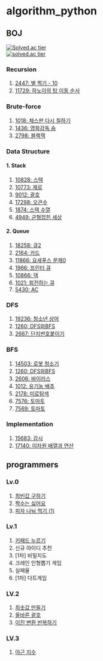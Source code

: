 # algorithm_python

## BOJ
[![Solved.ac tier](http://mazassumnida.wtf/api/mini/generate_badge?boj=snoo_py)](https://solved.ac/profile/snoo_py)  
[![solved.ac tier](http://mazassumnida.wtf/api/v2/generate_badge?boj=snoo_py)](https://solved.ac/profile/snoo_py)

### Recursion
1. [2447: 별 찍기 - 10](https://github.com/snxoxopy/algorithm_python/blob/recursion/boj2447.py)  
2. [11729: 하노이의 탑 이동 순서](https://github.com/snxoxopy/algorithm_python/blob/recursion/boj11729.py)  

### Brute-force
1. [1018: 체스판 다시 칠하기](https://github.com/snxoxopy/algorithm_python/tree/brute-force/boj1018.py)  
2. [1436: 영화감독 숌](https://github.com/snxoxopy/algorithm_python/blob/brute-force/boj1436.py)  
3. [2798: 블랙잭](https://github.com/snxoxopy/algorithm_python/blob/brute-force/boj2798.py)

### Data Structure
#### 1. Stack
1. [10828: 스택](https://github.com/suzinee/algorithm_python/blob/data_structure/stack_stack.py)
2. [10773: 제로](https://github.com/suzinee/algorithm_python/blob/data_structure/stack_zero.py)
3. [9012: 괄호](https://github.com/suzinee/algorithm_python/blob/data_structure/stack_parenthesis.py)
4. [17298: 오큰수](https://github.com/suzinee/algorithm_python/blob/data_structure/stack_large_num_at_r.py)
5. [1874: 스택 수열](https://github.com/suzinee/algorithm_python/blob/data_structure/stack_sequence.py)
6. [4949: 균형잡힌 세상](https://github.com/suzinee/algorithm_python/blob/data_structure/stack_sequence.py)

#### 2. Queue
1. [18258: 큐2](https://github.com/suzinee/algorithm_python/blob/data_structure/queue_queue2.py)
2. [2164: 카드](https://github.com/suzinee/algorithm_python/blob/data_structure/queue_card.py)
3. [11866: 요세푸스 문제0](https://github.com/suzinee/algorithm_python/blob/data_structure/queue_josephus.py)
4. [1966: 프린터 큐](https://github.com/suzinee/algorithm_python/blob/data_structure/queue_printq.py)
5. [10866: 덱](https://github.com/suzinee/algorithm_python/blob/data_structure/queue_deque.py)
6. [1021: 회전하는 큐](https://github.com/suzinee/algorithm_python/blob/data_structure/queue_rotate_q.py)
7. [5430: AC](https://github.com/suzinee/algorithm_python/blob/data_structure/queue_ac.py)

### DFS
1. [19236: 청소년 상어](https://github.com/suzinee/algorithm_python/blob/dfs/a_teenager_shark_2.py)
2. [1260: DFS와BFS](https://github.com/suzinee/algorithm_python/blob/dfs/dfs_dfsbfs_boj1260.py)
3. [2667: 단지번호붙이기](https://github.com/suzinee/algorithm_python/blob/dfs/dfs_numbering_jars.py)

### BFS
1. [14503: 로봇 청소기](https://github.com/suzinee/algorithm_python/blob/bfs/a_vacuum_cleaner.py)
2. [1260: DFS와BFS](https://github.com/suzinee/algorithm_python/blob/bfs/bfs_dfsbfs_boj1260.py)   
3. [2606: 바이러스](https://github.com/suzinee/algorithm_python/blob/bfs/virus_boj2606.py)
4. [1012: 유기농 배추](https://github.com/suzinee/algorithm_python/blob/bfs/organic_cabbages.py)
5. [2178: 미로탐색](https://github.com/suzinee/algorithm_python/blob/bfs/bfs_a_maze_boj2178.py)
6. [7576: 토마토](https://github.com/suzinee/algorithm_python/blob/bfs/bfs_tomato_boj7576.py)
7. [7569: 토마토](https://github.com/suzinee/algorithm_python/blob/bfs/bfs_tomato_boj7569.py)

### Implementation
1. [15683: 감시](https://github.com/suzinee/algorithm_python/blob/implementation/observation.py)
2. [17140: 이차원 배열과 연산](https://github.com/suzinee/algorithm_python/blob/implementation/operate_2darr_boj17140.py)

## programmers

### Lv.0
1. [최빈값 구하기](https://github.com/snxoxopy/algorithm_python/blob/prgrms/LV0/120812_%EC%B5%9C%EB%B9%88%EA%B0%92_%EA%B5%AC%ED%95%98%EA%B8%B0.py)
2. [짝수는 싫어요](https://github.com/snxoxopy/algorithm_python/blob/prgrms/LV0/120813_%EC%A7%9D%EC%88%98%EB%8A%94_%EC%8B%AB%EC%96%B4%EC%9A%94.py)
3. [피자 나눠 먹기 (1)](https://github.com/snxoxopy/algorithm_python/blob/prgrms/LV0/120814_%ED%94%BC%EC%9E%90_%EB%82%98%EB%88%A0_%EB%A8%B9%EA%B8%B0_1.py)

### Lv.1

1. [키패드 누르기](https://github.com/suzinee/algorithm_python/blob/prgrms/LV1/push_the_keypad.py)
2. 신규 아이디 추천
3. [1차] 비밀지도
4. 크레인 인형뽑기 게임
5. 실패율
6. [1차] 다트게임

### LV.2
1. [최솟값 만들기](https://github.com/snxoxopy/algorithm_python/blob/prgrms/LV2/12941_%EC%B5%9C%EC%86%9F%EA%B0%92_%EB%A7%8C%EB%93%A4%EA%B8%B0.py)
2. [올바른 괄호](https://github.com/snxoxopy/algorithm_python/blob/prgrms/LV2/12909_%EC%98%AC%EB%B0%94%EB%A5%B8_%EA%B4%84%ED%98%B8.py)
3. [이진 변환 반복하기](https://github.com/snxoxopy/algorithm_python/blob/prgrms/LV2/70129_%EC%9D%B4%EC%A7%84_%EB%B3%80%ED%99%98_%EB%B0%98%EB%B3%B5%ED%95%98%EA%B8%B0.py)

### LV.3
1. [야근 지수](https://github.com/snxoxopy/algorithm_python/blob/prgrms/LV3/12927_%EC%95%BC%EA%B7%BC_%EC%A7%80%EC%88%98.py)